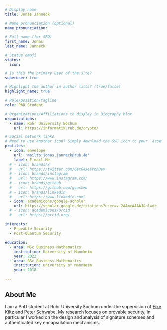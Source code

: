 ```yaml
---
# Display name
title: Jonas Janneck

# Name pronunciation (optional)
name_pronunciation:

# Full name (for SEO)
first_name: Jonas
last_name: Janneck

# Status emoji
status:
  icon:

# Is this the primary user of the site?
superuser: true

# Highlight the author in author lists? (true/false)
highlight_name: true

# Role/position/tagline
role: PhD Student

# Organizations/Affiliations to display in Biography blox
organizations:
  - name: Ruhr University Bochum
    url: https://informatik.rub.de/crypto/

# Social network links
# Need to use another icon? Simply download the SVG icon to your `assets/media/icons/` folder.
profiles:
  - icon: envelope
    url: 'mailto:jonas.janneck@rub.de'
    label: E-mail Me
  # - icon: brands/x
  #   url: https://twitter.com/GetResearchDev
  # - icon: brands/instagram
  #   url: https://www.instagram.com/
  # - icon: brands/github
  #   url: https://github.com/gcushen
  # - icon: brands/linkedin
  #   url: https://www.linkedin.com/
  - icon: academicons/google-scholar
    url: https://scholar.google.de/citations?user=v-2AAmcAAAAJ&hl=de
  # - icon: academicons/orcid
  #   url: https://orcid.org/

interests:
  - Provable Security
  - Post-Quantum Security

education:
  - area: MSc Business Mathematics
    institution: University of Mannheim
    year: 2022
  - area: BSc Business Mathematics
    institution: University of Mannheim
    year: 2018
    
---
```


## About Me

I am a PhD student at Ruhr University Bochum under the supervision of [Eike Kiltz](https://informatik.rub.de/kiltz/) and [Peter Schwabe](https://cryptojedi.org/peter/index.shtml). My research focuses on provable security, in particular I worked on the design and analysis of signature schemes and authenticated key encapsulation mechanisms.
<!-- lattices
Stefano -->

